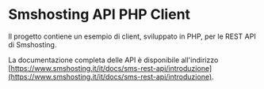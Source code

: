 # Smshosting API PHP Client

Il progetto contiene un esempio di client, sviluppato in PHP, per le REST API di Smshosting.

La documentazione completa delle API  è disponibile all'indirizzo [https://www.smshosting.it/it/docs/sms-rest-api/introduzione](https://www.smshosting.it/it/docs/sms-rest-api/introduzione).
